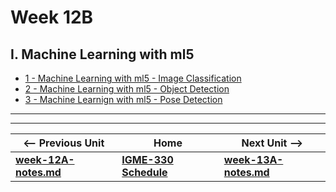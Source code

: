 # Week 12B

## I. Machine Learning with ml5

- [1 - Machine Learning with ml5 - Image Classification](https://github.com/tonethar/IGME-330-Master/blob/master/notes/1-ml-pre-trained-models.md)
- [2 - Machine Learning with ml5 - Object Detection](https://github.com/tonethar/IGME-330-Master/blob/master/notes/2-ml-object-detection.md)
- [3 - Machine Learnign with ml5 - Pose Detection](https://github.com/tonethar/IGME-330-Master/blob/master/notes/3-ml-posenet.md)

<hr><hr>

| <-- Previous Unit | Home | Next Unit -->
| --- | --- | --- 
| [**week-12A-notes.md**](12A.md)  |  [**IGME-330 Schedule**](../schedule.md) | [**week-13A-notes.md**](13A.md) 
